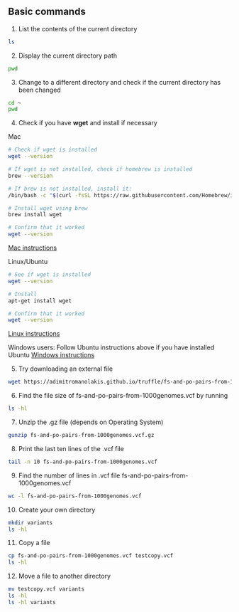 ## Basic commands

1. List the contents of the current directory
```bash
ls
```

2. Display the current directory path
```bash
pwd
```

3. Change to a different directory and check if the current directory has been changed
```bash
cd ~
pwd
```

4. Check if you have **wget** and install if necessary

Mac
```bash
# Check if wget is installed
wget --version

# If wget is not installed, check if homebrew is installed
brew --version

# If brew is not installed, install it:
/bin/bash -c "$(curl -fsSL https://raw.githubusercontent.com/Homebrew/install/HEAD/install.sh)"

# Install wget using brew
brew install wget

# Confirm that it worked
wget --version
```
[Mac instructions](https://www.jcchouinard.com/wget/#Download_Wget_on_Mac)

Linux/Ubuntu
```bash
# See if wget is installed
wget --version

# Install 
apt-get install wget

# Confirm that it worked
wget --version
```
[Linux instructions](https://www.tecmint.com/install-wget-in-linux/)

Windows users: Follow Ubuntu instructions above if you have installed Ubuntu
[Windows instructions](https://www.jcchouinard.com/wget/#Download_Wget_on_Windows)

5. Try downloading an external file
```bash
wget https://adimitromanolakis.github.io/truffle/fs-and-po-pairs-from-1000genomes.vcf.gz
```

6. Find the file size of fs-and-po-pairs-from-1000genomes.vcf by running 
```bash
ls -hl
```

7. Unzip the .gz file (depends on Operating System)
```bash
gunzip fs-and-po-pairs-from-1000genomes.vcf.gz
```

8. Print the last ten lines of the .vcf file
```bash
tail -n 10 fs-and-po-pairs-from-1000genomes.vcf
```

9. Find the number of lines in .vcf file fs-and-po-pairs-from-1000genomes.vcf
```bash
wc -l fs-and-po-pairs-from-1000genomes.vcf
```

10. Create your own directory
```bash
mkdir variants
ls -hl
```

11. Copy a file
```bash
cp fs-and-po-pairs-from-1000genomes.vcf testcopy.vcf
ls -hl
```

12. Move a file to another directory
```bash
mv testcopy.vcf variants
ls -hl
ls -hl variants
```
